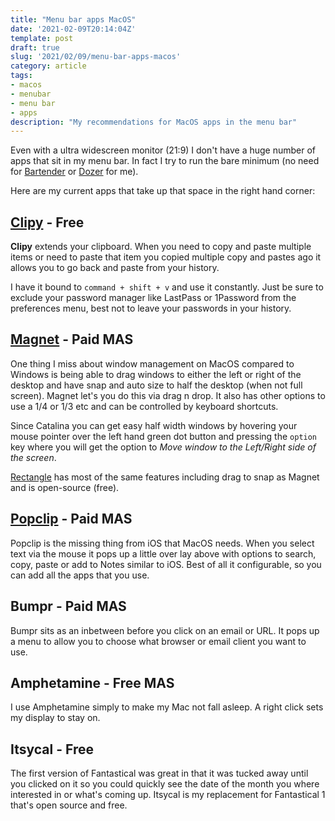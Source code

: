 ```yaml
---
title: "Menu bar apps MacOS"
date: '2021-02-09T20:14:04Z'
template: post
draft: true
slug: '2021/02/09/menu-bar-apps-macos'
category: article
tags:
- macos
- menubar
- menu bar
- apps
description: "My recommendations for MacOS apps in the menu bar"
--- 
```


Even with a ultra widescreen monitor (21:9) I don't have a huge number of apps that sit in my menu bar. In fact I try to run the bare minimum (no need for [Bartender](https://www.macbartender.com) or [Dozer](https://github.com/Mortennn/Dozer) for me). 

Here are my current apps that take up that space in the right hand corner:

## [Clipy](https://clipy-app.com) - Free

**Clipy** extends your clipboard. When you need to copy and paste multiple items or need to paste that item you copied multiple copy and pastes ago it allows you to go back and paste from your history.

I have it bound to `command + shift + v` and use it constantly. Just be sure to exclude your password manager like LastPass or 1Password from the preferences menu, best not to leave your passwords in your history.

## [Magnet](https://magnet.crowdcafe.com) - Paid MAS

One thing I miss about window management on MacOS compared to Windows is being able to drag windows to either the left or right of the desktop and have snap and auto size to half the desktop (when not full screen). Magnet let's you do this via drag n drop.  It also has other options to use a 1/4 or 1/3 etc and can be controlled by keyboard shortcuts. 

Since Catalina you can get easy half width windows by hovering your mouse pointer over the left hand green dot button and pressing the `option` key where you will get the option to *Move window to the Left/Right side of the screen*.

[Rectangle](https://rectangleapp.com) has most of the same features including drag to snap as Magnet and is open-source (free).

## [Popclip](https://pilotmoon.com/popclip/) - Paid MAS

Popclip is the missing thing from iOS that MacOS needs. When you select text via the mouse it pops up a little over lay above with options to search, copy, paste or add to Notes similar to iOS. Best of all it configurable, so you can add all the apps that you use.

## Bumpr - Paid MAS

Bumpr sits as an inbetween before you click on an email or URL. It pops up a menu to allow you to choose what browser or email client you want to use. 

## Amphetamine - Free MAS

I use Amphetamine simply to make my Mac not fall asleep. A right click sets my display to stay on.

## Itsycal - Free

The first version of Fantastical was great in that it was tucked away until you clicked on it so you could quickly see the date of the month you where interested in or what's coming up. Itsycal is my replacement for Fantastical 1 that's open source and free.